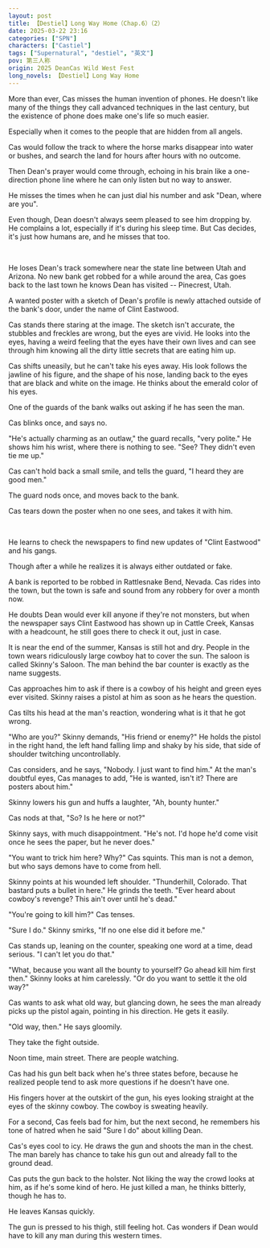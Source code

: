 ```yaml
---
layout: post
title: 【Destiel】Long Way Home（Chap.6）（2）
date: 2025-03-22 23:16
categories: ["SPN"]
characters: ["Castiel"]
tags: ["Supernatural", "destiel", "英文"]
pov: 第三人称
origin: 2025 DeanCas Wild West Fest
long_novels: 【Destiel】Long Way Home
---
```


More than ever, Cas misses the human invention of phones. He doesn't like many of the things they call advanced techniques in the last century, but the existence of phone does make one's life so much easier.

Especially when it comes to the people that are hidden from all angels.

Cas would follow the track to where the horse marks disappear into water or bushes, and search the land for hours after hours with no outcome.

Then Dean's prayer would come through, echoing in his brain like a one-direction phone line where he can only listen but no way to answer.

He misses the times when he can just dial his number and ask "Dean, where are you".

Even though, Dean doesn't always seem pleased to see him dropping by. He complains a lot, especially if it's during his sleep time. But Cas decides, it's just how humans are, and he misses that too.

<br>

He loses Dean's track somewhere near the state line between Utah and Arizona. No new bank get robbed for a while around the area, Cas goes back to the last town he knows Dean has visited -- Pinecrest, Utah.

A wanted poster with a sketch of Dean's profile is newly attached outside of the bank's door, under the name of Clint Eastwood.

Cas stands there staring at the image. The sketch isn't accurate, the stubbles and freckles are wrong, but the eyes are vivid. He looks into the eyes, having a weird feeling that the eyes have their own lives and can see through him knowing all the dirty little secrets that are eating him up.

Cas shifts uneasily, but he can't take his eyes away. His look follows the jawline of his figure, and the shape of his nose, landing back to the eyes that are black and white on the image. He thinks about the emerald color of his eyes.

One of the guards of the bank walks out asking if he has seen the man.

Cas blinks once, and says no.

"He's actually charming as an outlaw," the guard recalls, "very polite." He shows him his wrist, where there is nothing to see. "See? They didn't even tie me up."

Cas can't hold back a small smile, and tells the guard, "I heard they are good men."

The guard nods once, and moves back to the bank.

Cas tears down the poster when no one sees, and takes it with him.

<br>

He learns to check the newspapers to find new updates of "Clint Eastwood" and his gangs.

Though after a while he realizes it is always either outdated or fake.

A bank is reported to be robbed in Rattlesnake Bend, Nevada. Cas rides into the town, but the town is safe and sound from any robbery for over a month now.

He doubts Dean would ever kill anyone if they're not monsters, but when the newspaper says Clint Eastwood has shown up in Cattle Creek, Kansas with a headcount, he still goes there to check it out, just in case.

It is near the end of the summer, Kansas is still hot and dry. People in the town wears ridiculously large cowboy hat to cover the sun. The saloon is called Skinny's Saloon. The man behind the bar counter is exactly as the name suggests.

Cas approaches him to ask if there is a cowboy of his height and green eyes ever visited. Skinny raises a pistol at him as soon as he hears the question.

Cas tilts his head at the man's reaction, wondering what is it that he got wrong.

"Who are you?" Skinny demands, "His friend or enemy?" He holds the pistol in the right hand, the left hand falling limp and shaky by his side, that side of shoulder twitching uncontrollably.

Cas considers, and he says, "Nobody. I just want to find him." At the man's doubtful eyes, Cas manages to add, "He is wanted, isn't it? There are posters about him."

Skinny lowers his gun and huffs a laughter, "Ah, bounty hunter."

Cas nods at that, "So? Is he here or not?"

Skinny says, with much disappointment. "He's not. I'd hope he'd come visit once he sees the paper, but he never does."

"You want to trick him here? Why?" Cas squints. This man is not a demon, but who says demons have to come from hell.

Skinny points at his wounded left shoulder. "Thunderhill, Colorado. That bastard puts a bullet in here." He grinds the teeth. "Ever heard about cowboy's revenge? This ain't over until he's dead."

"You're going to kill him?" Cas tenses.

"Sure I do." Skinny smirks, "If no one else did it before me."

Cas stands up, leaning on the counter, speaking one word at a time, dead serious. "I can't let you do that."

"What, because you want all the bounty to yourself? Go ahead kill him first then." Skinny looks at him carelessly. "Or do you want to settle it the old way?"

Cas wants to ask what old way, but glancing down, he sees the man already picks up the pistol again, pointing in his direction. He gets it easily.

"Old way, then." He says gloomily.

They take the fight outside.

Noon time, main street. There are people watching.

Cas had his gun belt back when he's three states before, because he realized people tend to ask more questions if he doesn't have one.

His fingers hover at the outskirt of the gun, his eyes looking straight at the eyes of the skinny cowboy. The cowboy is sweating heavily.

For a second, Cas feels bad for him, but the next second, he remembers his tone of hatred when he said "Sure I do" about killing Dean.

Cas's eyes cool to icy. He draws the gun and shoots the man in the chest. The man barely has chance to take his gun out and already fall to the ground dead.

Cas puts the gun back to the holster. Not liking the way the crowd looks at him, as if he's some kind of hero. He just killed a man, he thinks bitterly, though he has to.

He leaves Kansas quickly.

The gun is pressed to his thigh, still feeling hot. Cas wonders if Dean would have to kill any man during this western times.
